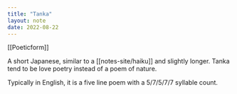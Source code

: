 ```yaml
---
title: "Tanka"
layout: note
date: 2022-08-22
---
```


[[Poeticform]] 

A short Japanese, similar to a [[notes-site/haiku]] and slightly longer. Tanka tend to be love poetry instead of a poem of nature.

Typically in English, it is a five line poem with a 5/7/5/7/7 syllable count.
